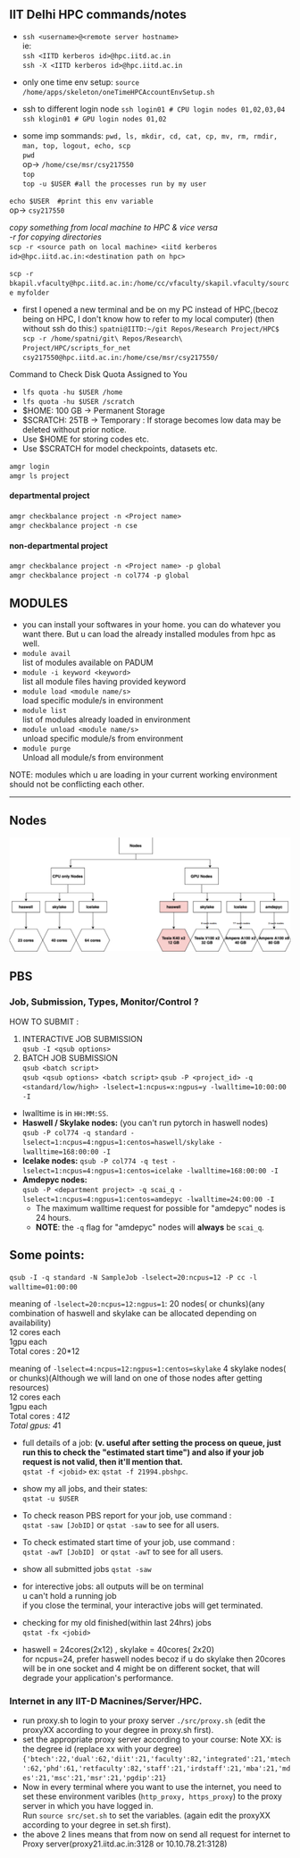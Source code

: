## IIT Delhi HPC commands/notes

- `ssh <username>@<remote server hostname>`  
ie:  
`ssh <IITD kerberos id>@hpc.iitd.ac.in`  
`ssh -X <IITD kerberos id>@hpc.iitd.ac.in`

- only one time env setup:
`source /home/apps/skeleton/oneTimeHPCAccountEnvSetup.sh`  


- ssh to different login node
    `ssh login01 # CPU login nodes 01,02,03,04`  
    `ssh klogin01 # GPU login nodes 01,02`


- some imp sommands: `pwd, ls, mkdir, cd, cat, cp, mv, rm, rmdir, man, top, logout, echo, scp`  
`pwd`  
op-> `/home/cse/msr/csy217550`  
`top`  
`top -u $USER #all the processes run by my user`

`echo $USER  #print this env variable`  
op-> `csy217550`

*copy something from local machine to HPC & vice versa*  
*-r for copying directories*  
`scp -r <source path on local machine> <iitd kerberos id>@hpc.iitd.ac.in:<destination path on hpc>`  


`scp -r bkapil.vfaculty@hpc.iitd.ac.in:/home/cc/vfaculty/skapil.vfaculty/source myfolder`  

- first I opened a new terminal and be on my PC instead of HPC,(becoz being on HPC, I don't know how to refer to my local computer)   (then without ssh do this:)
`spatni@IITD:~/git Repos/Research Project/HPC$ scp -r /home/spatni/git\ Repos/Research\ Project/HPC/scripts_for_net csy217550@hpc.iitd.ac.in:/home/cse/msr/csy217550/`



Command to Check Disk Quota Assigned to You  
- `lfs quota -hu $USER /home`  
- `lfs quota -hu $USER /scratch`  
- $HOME: 100 GB → Permanent Storage
- $SCRATCH: 25TB → Temporary : If storage becomes low data may be deleted without prior notice.
- Use $HOME for storing codes etc.
- Use $SCRATCH for model checkpoints, datasets etc.


`amgr login`  
`amgr ls project`  
#### departmental project  
`amgr checkbalance project -n <Project name>`  
`amgr checkbalance project -n cse `  

#### non-departmental project  
`amgr checkbalance project -n <Project name> -p global`  
`amgr checkbalance project -n col774 -p global`  


## MODULES  
-  you can install your softwares in your home. you can do whatever you want there. But u can load the already installed modules from hpc as well.
- `module avail`  
list of modules available on PADUM  
- `module -i keyword <keyword>`  
list all module files having provided keyword  
- `module load <module name/s>`  
load specific module/s in environment  
- `module list`  
list of modules already loaded in environment  
- `module unload <module name/s>`  
unload specific module/s from environment  
- `module purge`  
Unload all module/s from environment   

NOTE: modules which u are loading in your current working environment should not be conflicting each other.

---
## Nodes 
![HPC Nodes Description](./hpc_nodes_description.png)


## PBS
### Job, Submission, Types, Monitor/Control ?
HOW TO SUBMIT :  
1. INTERACTIVE JOB SUBMISSION  
`qsub -I <qsub options>`
2. BATCH JOB SUBMISSION  
`qsub <batch script>`  
`qsub <qsub options> <batch script>`
`qsub -P <project_id> -q <standard/low/high> -lselect=1:ncpus=x:ngpus=y -lwalltime=10:00:00 -I`
- lwalltime is in `HH:MM:SS`.
- **Haswell / Skylake nodes:** (you can't run pytorch in haswell nodes)  
    `qsub -P col774 -q standard -lselect=1:ncpus=4:ngpus=1:centos=haswell/skylake -lwalltime=168:00:00 -I`
- **Icelake nodes:** 
    `qsub -P col774 -q test -lselect=1:ncpus=4:ngpus=1:centos=icelake -lwalltime=168:00:00 -I`
- **Amdepyc nodes:**  
    `qsub -P <department project> -q scai_q -lselect=1:ncpus=4:ngpus=1:centos=amdepyc -lwalltime=24:00:00 -I`
    - The maximum walltime request for possible for "amdepyc" nodes is 24 hours.
    - **NOTE**: the `-q` flag for "amdepyc" nodes will **always** be `scai_q`.


## Some points:
`qsub -I -q standard -N SampleJob -lselect=20:ncpus=12 -P cc -l walltime=01:00:00 `

meaning of `-lselect=20:ncpus=12:ngpus=1`:
20 nodes( or chunks)(any combination of haswell and skylake can be allocated depending on availability)  
12 cores each  
1gpu each  
Total cores : 20*12  

meaning of `-lselect=4:ncpus=12:ngpus=1:centos=skylake`
4 skylake nodes( or chunks)(Although we will land on one of those nodes after getting resources)  
12 cores each  
1gpu each  
Total cores : 4*12  
Total gpus: 4*1  


- full details of a job:  **(v. useful after setting the process on queue, just run this to check the "estimated start time") and also if your job request is not valid, then it'll mention that.**  
`qstat -f <jobid>` ex: `qstat -f 21994.pbshpc`.


- show my all jobs, and their states:  
`qstat -u $USER`

- To check reason PBS report for your job, use command :  
`qstat -saw [JobID]` or `qstat -saw` to see for all users.

- To check estimated start time of your job, use command :  
`qstat -awT [JobID] ` or `qstat -awT` to see for all users.

- show all submitted jobs
`qstat -saw `

- for interective jobs: 
all outputs will be on terminal  
u can't hold a running job  
if you close the terminal, your interactive jobs will get terminated.  

- checking for my old finished(within last 24hrs) jobs  
`qstat -fx <jobid>`

- haswell = 24cores(2x12) , skylake = 40cores( 2x20)  
for ncpus=24, prefer haswell nodes becoz if u do skylake then 20cores will be in one socket and 4 might be on different socket, that will degrade your application's performance. 

### Internet in any IIT-D Macnines/Server/HPC.
- run proxy.sh to login to your proxy server `./src/proxy.sh` (edit the proxyXX according to your degree in proxy.sh first).
- set the appropriate proxy server according to your course: Note XX: is the degree id (replace xx with your degree)
`{'btech':22,'dual':62,'diit':21,'faculty':82,'integrated':21,'mtech':62,'phd':61,'retfaculty':82,'staff':21,'irdstaff':21,'mba':21,'mdes':21,'msc':21,'msr':21,'pgdip':21}`
- Now in every terminal where you want to use the internet, you need to set these environment varibles (`http_proxy, https_proxy`) to the proxy server in which you have logged in.  
    Run `source src/set.sh` to set the variables. (again edit the proxyXX according to your degree in set.sh first).
- the above 2 lines means that from now on send all request for internet to Proxy server(proxy21.iitd.ac.in:3128 or 10.10.78.21:3128)  



